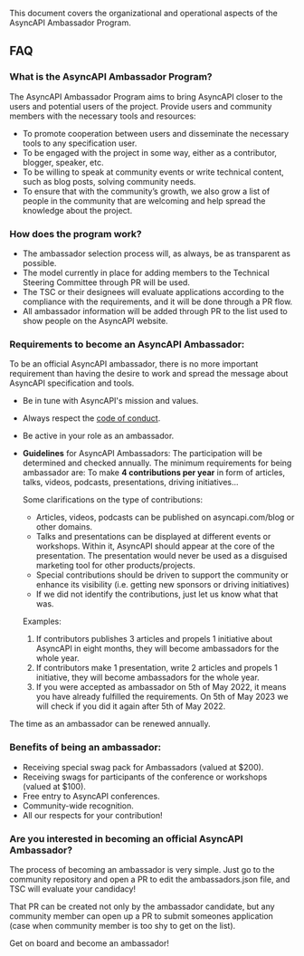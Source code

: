 This document covers the organizational and operational aspects of the AsyncAPI Ambassador Program.

## FAQ

### What is the AsyncAPI Ambassador Program?

The AsyncAPI Ambassador Program aims to bring AsyncAPI closer to the users and potential users of the project. Provide users and community members with the necessary tools and resources:

- To promote cooperation between users and disseminate the necessary tools to any specification user.
- To be engaged with the project in some way, either as a contributor, blogger, speaker, etc.
- To be willing to speak at community events or write technical content, such as blog posts, solving community needs.
- To ensure that with the community’s growth, we also grow a list of people in the community that are welcoming and help spread the knowledge about the project.

### How does the program work?

- The ambassador selection process will, as always, be as transparent as possible.
- The model currently in place for adding members to the Technical Steering Committee through PR will be used.
- The TSC or their designees will evaluate applications according to the compliance with the requirements, and it will be done through a PR flow.
- All ambassador information will be added through PR to the list used to show people on the AsyncAPI website.

### Requirements to become an AsyncAPI Ambassador:

To be an official AsyncAPI ambassador, there is no more important requirement than having the desire to work and spread the message about AsyncAPI specification and tools.

- Be in tune with AsyncAPI's mission and values.
- Always respect the [code of conduct](https://github.com/asyncapi/.github/blob/master/CODE_OF_CONDUCT.md).
- Be active in your role as an ambassador.
- **Guidelines** for AsyncAPI Ambassadors: 
    The participation will be determined and checked annually. The minimum requirements for being ambassador are: To make **4 contributions per year** in form of articles, talks, videos, podcasts, presentations, driving initiatives...

    Some clarifications on the type of contributions:
    
    - Articles, videos, podcasts can be published on asyncapi.com/blog or other domains. 
    - Talks and presentations can be displayed at different events or workshops. Within it, AsyncAPI should appear at the core of the presentation. The presentation would never be used as a disguised marketing tool for other products/projects.
    - Special contributions should be driven to support the community or enhance its visibility (i.e. getting new sponsors or driving initiatives) 
    - If we did not identify the contributions, just let us know what that was.
         
     Examples: 

    1. If contributors publishes 3 articles and propels 1 initiative about AsyncAPI in eight months, they will become ambassadors for the whole year.
    2. If contributors make 1 presentation, write 2 articles and propels 1 initiative, they will become ambassadors for the whole year.
    3. If you were accepted as ambassador on 5th of May 2022, it means you have already fulfilled the requirements. On 5th of May 2023 we will check if you did it again after 5th of May 2022.

 The time as an ambassador can be renewed annually. 

### Benefits of being an ambassador:

- Receiving special swag pack for Ambassadors (valued at $200).
- Receiving swags for participants of the conference or workshops (valued at $100).
- Free entry to AsyncAPI conferences.
- Community-wide recognition.
- All our respects for your contribution!

### Are you interested in becoming an official AsyncAPI Ambassador?

The process of becoming an ambassador is very simple. Just go to the community repository and open a PR to edit the ambassadors.json file, and TSC will evaluate your candidacy!

That PR can be created not only by the ambassador candidate, but any community member can open up a PR to submit someones application (case when community member is too shy to get on the list).

Get on board and become an ambassador!

